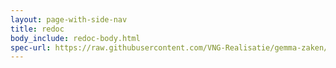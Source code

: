 ```yaml
---
layout: page-with-side-nav
title: redoc
body_include: redoc-body.html
spec-url: https://raw.githubusercontent.com/VNG-Realisatie/gemma-zaken/master/api-specificatie/zrc/1.5.x/1.5.1/openapi.yaml
---
```

<redoc spec-url='{{ page.spec-url}}'></redoc>
